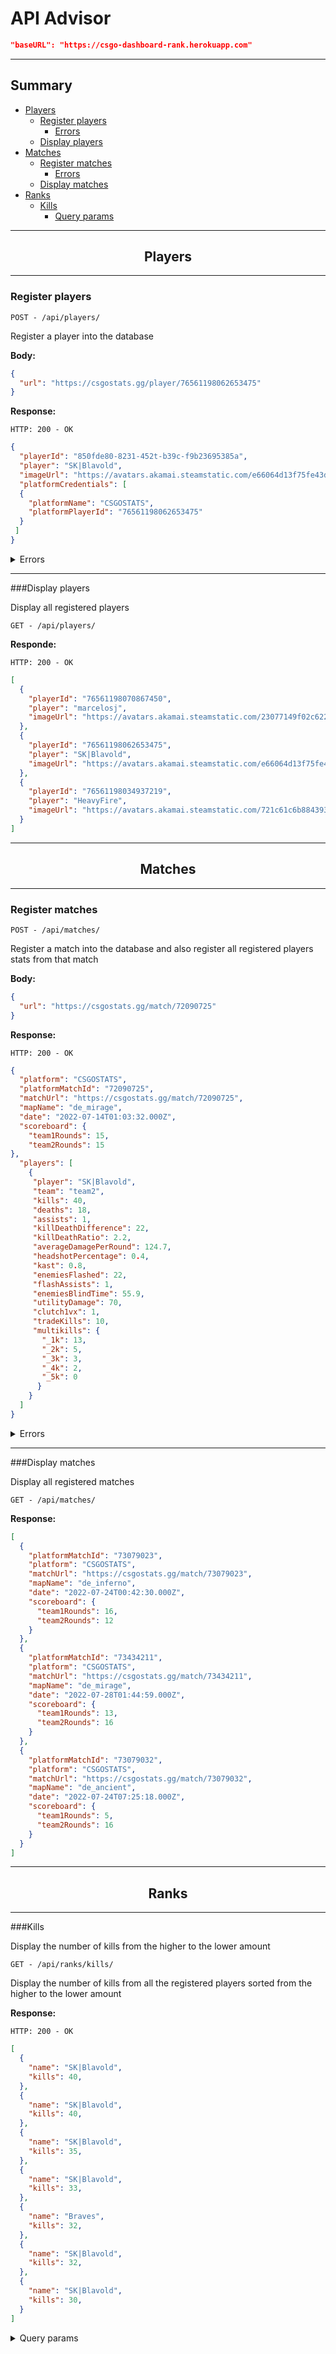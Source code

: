 # API Advisor

```json
"baseURL": "https://csgo-dashboard-rank.herokuapp.com"
```
---
## Summary
- [Players](#players)
  - [Register players](#players-register)
    - [Errors](#players-register-errors)
  - [Display players](#players-display)
- [Matches](#matches) 
  - [Register matches](#matches-register)
    - [Errors](#matches-register-errors)
  - [Display matches](#matches-display)
- [Ranks](#ranks)
  - [Kills](#ranks-kills)
    - [Query params](#ranks-kills-query-params)

---
## <center>**Players** <a id="players"></a></center>
---

### Register players <a id="players-register"></a>

```
POST - /api/players/
```
Register a player into the database

**Body:**
```json
{
  "url": "https://csgostats.gg/player/76561198062653475"
}
```
**Response:**
```
HTTP: 200 - OK
```

```json
{
  "playerId": "850fde80-8231-452t-b39c-f9b23695385a",
  "player": "SK|Blavold",
  "imageUrl": "https://avatars.akamai.steamstatic.com/e66064d13f75fe43da64fce740ac29a217f9fd6a_full.jpg",
  "platformCredentials": [
  {
    "platformName": "CSGOSTATS",
    "platformPlayerId": "76561198062653475"
  }
 ]
}
```

<a id="players-register-errors"></a>
<details>

<summary>Errors</summary>

<a id="register-player-with-incorrect-url"></a>
<details>
<summary>Register a player with an incorrect url</summary>

**Body:**
```json
{
  "url": "https://csgostats.gg/matches/76561198382398436"
}
```
**Response:**
```
HTTP: 400 - BAD REQUEST
```
```json
{
  "status": "error",
  "code": 400,
  "message": {
    "error": "Invalid url received"
  }
}
```
</details>

<a id="player-added"></a>
<details>
<summary>Register a already existing player</summary>

**Body:**
```json
{
  "url": "https://csgostats.gg/player/76561198070867450"
}
```
**Response:**
```
HTTP: 409 - CONFLICT
```
```json
{
  "status": "error",
  "code": 409,
  "message": {
  "error": "A player with that platform id has already been registered."
  }
}
```
</details>

<a id="player-found"></a>
<details>
<summary>Register a player that was not found</summary>

**Body:**
```json
{
  "url": "https://csgostats.gg/player/9999999999999999999#adads"
}
```
**Response:**
```
HTTP: 404 - NOT FOUND
```
```json
{
  "status": "error",
  "code": 404,
  "message": {
  "error": "Player not found."
  }
}
```

</details>
</details>

---
<a id="players-display"></a>
###Display players


Display all registered players

```
GET - /api/players/
```

**Responde:**
```
HTTP: 200 - OK
```
```json
[
  {
    "playerId": "76561198070867450",
    "player": "marcelosj",
    "imageUrl": "https://avatars.akamai.steamstatic.com/23077149f02c6225f07f658380aa7fc364fa701f_full.jpg"
  },
  {
    "playerId": "76561198062653475",
    "player": "SK|Blavold",
    "imageUrl": "https://avatars.akamai.steamstatic.com/e66064d13f75fe43da64fce740ac29a217f9fd6a_full.jpg"
  },
  {
    "playerId": "76561198034937219",
    "player": "HeavyFire",
    "imageUrl": "https://avatars.akamai.steamstatic.com/721c61c6b88439322fccf27f13e697d9eeaf73da_full.jpg"
  }
]
```

---
## <center>**Matches** <a id="matches"></a></center>
---
### Register matches <a id="matches-register"></a>

```
POST - /api/matches/
```

Register a match into the database and also register all registered players stats from that match

**Body:**
```json
{
  "url": "https://csgostats.gg/match/72090725"
}
```
**Response:**
```
HTTP: 200 - OK
```
```json
{
  "platform": "CSGOSTATS",
  "platformMatchId": "72090725",
  "matchUrl": "https://csgostats.gg/match/72090725",
  "mapName": "de_mirage",
  "date": "2022-07-14T01:03:32.000Z",
  "scoreboard": {
    "team1Rounds": 15,
    "team2Rounds": 15
},
  "players": [
    {
     "player": "SK|Blavold",
     "team": "team2",
     "kills": 40,
     "deaths": 18,
     "assists": 1,
     "killDeathDifference": 22,
     "killDeathRatio": 2.2,
     "averageDamagePerRound": 124.7,
     "headshotPercentage": 0.4,
     "kast": 0.8,
     "enemiesFlashed": 22,
     "flashAssists": 1,
     "enemiesBlindTime": 55.9,
     "utilityDamage": 70,
     "clutch1vx": 1,
     "tradeKills": 10,
     "multikills": {
       "_1k": 13,
       "_2k": 5,
       "_3k": 3,
       "_4k": 2,
       "_5k": 0
      }
    }
  ]
}
```


<a id="matches-register-errors"></a>
<details>
<summary>Errors</summary>


<a id="register-match-with-incorrect-url"></a>
<details>
<summary>Register match with an incorrect url</summary>

**Body:**
```json
{
  "url": "https://csgostats.gg/matches/72090725"
}
```
**Response:**
```
HTTP: 400 - BAD REQUEST
```
```json
{
  "status": "error",
  "code": 400,
  "message": {
    "error": "Invalid url received"
  }
}
```
</details>

<a id="register-already-match"></a>
<details>
<summary>Register an already existing match</summary>

**Body:**
```json
{
  "url": "https://csgostats.gg/match/72090725"
}
```
**Response:**
```
HTTP: 409 - CONFLICT
```
```json
{
  "status": "error",
  "code": 409,
  "message": {
    "match": "A match with that id was already registered."
  }
}
```
</details>


<a id="match-found"></a>
<details>
<summary>Register a match that was not found</summary>

**Body:**
```json
{
  "url": "https://csgostats.gg/match/999999999"
}
```

**Response:**
```
HTTP: 404 - NOT FOUND
```
```Json
{
  "status": "error",
  "code": 404,
  "message": {
    "error": "Match not found."
  }
}
```

</details>
</details>

---
<a id="matches-display"></a>
###Display matches

Display all registered matches

```
GET - /api/matches/
```

**Response:**

```json
[
  {
    "platformMatchId": "73079023",
    "platform": "CSGOSTATS",
    "matchUrl": "https://csgostats.gg/match/73079023",
    "mapName": "de_inferno",
    "date": "2022-07-24T00:42:30.000Z",
    "scoreboard": {
      "team1Rounds": 16,
      "team2Rounds": 12
    }
  },
  {
    "platformMatchId": "73434211",
    "platform": "CSGOSTATS",
    "matchUrl": "https://csgostats.gg/match/73434211",
    "mapName": "de_mirage",
    "date": "2022-07-28T01:44:59.000Z",
    "scoreboard": {
      "team1Rounds": 13,
      "team2Rounds": 16
    }
  },
  {
    "platformMatchId": "73079032",
    "platform": "CSGOSTATS",
    "matchUrl": "https://csgostats.gg/match/73079032",
    "mapName": "de_ancient",
    "date": "2022-07-24T07:25:18.000Z",
    "scoreboard": {
      "team1Rounds": 5,
      "team2Rounds": 16
    }
  }
]
```

---
## <center>**Ranks** <a id="ranks"></a></center>
---


###Kills
<a id="ranks-kills"></a>


Display the number of kills from the higher to the lower amount

```
GET - /api/ranks/kills/
```

Display the number of kills from all the registered players sorted from the higher to the lower amount

**Response:**
```
HTTP: 200 - OK
```
```json
[
  {
    "name": "SK|Blavold",
    "kills": 40,
  },
  {
    "name": "SK|Blavold",
    "kills": 40,
  },
  {
    "name": "SK|Blavold",
    "kills": 35,
  },
  {
    "name": "SK|Blavold",
    "kills": 33,
  },
  {
    "name": "Braves",
    "kills": 32,
  },
  {
    "name": "SK|Blavold",
    "kills": 32,
  },
  {
    "name": "SK|Blavold",
    "kills": 30,
  }
]
```

<a id="ranks-kills-query-params"></a>
<details>
<summary>Query params</summary>


<details>
<a id="rank-kills-match-url"></a>
<summary>Display all kills with match url</summary>

```
GET - /api/ranks/kills/?match_url
```
Display the number of kills from all the registered players with a match url for the match that registered that amount of kills 

**Response:**
```
HTTP: 200 - OK
```
```json
[
  {
    "name": "SK|Blavold",
    "kills": 40,
    "matchUrl": "https://csgostats.gg/match/72090725"
  },
  {
    "name": "SK|Blavold",
    "kills": 40,
    "matchUrl": "https://csgostats.gg/match/52659096"
  },
  {
    "name": "SK|Blavold",
    "kills": 35,
    "matchUrl": "https://csgostats.gg/match/73079023"
  },
  {
    "name": "SK|Blavold",
    "kills": 33,
    "matchUrl": "https://csgostats.gg/match/58067130"
  },
  {
    "name": "Braves",
    "kills": 32,
    "matchUrl": "https://csgostats.gg/match/72965812"
  },
  {
    "name": "SK|Blavold",
    "kills": 32,
    "matchUrl": "https://csgostats.gg/match/58067113"
  },
  {
    "name": "SK|Blavold",
    "kills": 30,
    "matchUrl": "https://csgostats.gg/match/73434211"
  }
]
```
</details>
</details>

